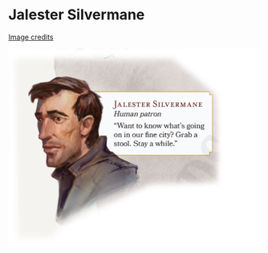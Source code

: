 # Jalester Silvermane

[Image credits](http://media.wizards.com/2018/dnd/dragon/21/DRA21_WDH_Preview_ff.pdf)

![Jalester Silvermane](../images/Jalester-Silvermane.jpg)
